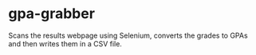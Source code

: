 # gpa-grabber
Scans the results webpage using Selenium, converts the grades to GPAs and then writes them in a CSV file.
